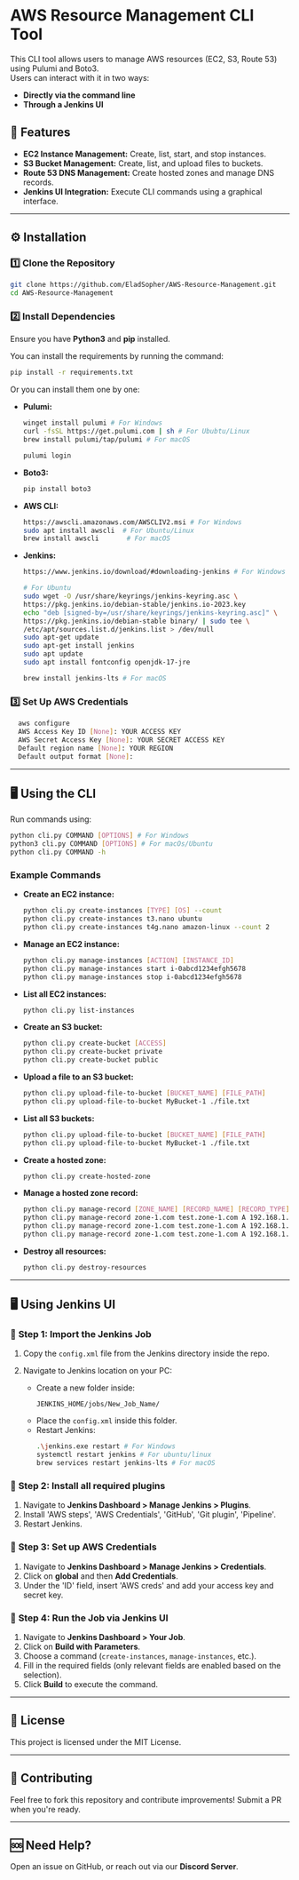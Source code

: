 # AWS Resource Management CLI Tool

This CLI tool allows users to manage AWS resources (EC2, S3, Route 53) using Pulumi and Boto3.  
Users can interact with it in two ways:  
- **Directly via the command line**
- **Through a Jenkins UI**

## 🚀 Features

- **EC2 Instance Management:** Create, list, start, and stop instances.
- **S3 Bucket Management:** Create, list, and upload files to buckets.
- **Route 53 DNS Management:** Create hosted zones and manage DNS records.
- **Jenkins UI Integration:** Execute CLI commands using a graphical interface.

---

## ⚙️ Installation

### 1️⃣ Clone the Repository
```bash
git clone https://github.com/EladSopher/AWS-Resource-Management.git
cd AWS-Resource-Management
```

### 2️⃣ Install Dependencies  
Ensure you have **Python3** and **pip** installed.

You can install the requirements by running the command:
  ```bash
  pip install -r requirements.txt
  ```

Or you can install them one by one:

- **Pulumi:**  
  ```bash
  winget install pulumi # For Windows
  curl -fsSL https://get.pulumi.com | sh # For Ububtu/Linux
  brew install pulumi/tap/pulumi # For macOS
  ```

  ```bash
  pulumi login
  ```

- **Boto3:**
  ```bash
  pip install boto3
  ```

- **AWS CLI:**  
  ```bash
  https://awscli.amazonaws.com/AWSCLIV2.msi # For Windows
  sudo apt install awscli  # For Ubuntu/Linux
  brew install awscli       # For macOS
  ```
  
- **Jenkins:**
  ```bash
  https://www.jenkins.io/download/#downloading-jenkins # For Windows

  # For Ubuntu
  sudo wget -O /usr/share/keyrings/jenkins-keyring.asc \
  https://pkg.jenkins.io/debian-stable/jenkins.io-2023.key
  echo "deb [signed-by=/usr/share/keyrings/jenkins-keyring.asc]" \
  https://pkg.jenkins.io/debian-stable binary/ | sudo tee \
  /etc/apt/sources.list.d/jenkins.list > /dev/null
  sudo apt-get update
  sudo apt-get install jenkins
  sudo apt update
  sudo apt install fontconfig openjdk-17-jre
  
  brew install jenkins-lts # For macOS 

### 3️⃣ Set Up AWS Credentials
```bash
  aws configure
  AWS Access Key ID [None]: YOUR ACCESS KEY
  AWS Secret Access Key [None]: YOUR SECRET ACCESS KEY
  Default region name [None]: YOUR REGION
  Default output format [None]:
  ```

---

## 🖥️ Using the CLI

Run commands using:  
```bash
python cli.py COMMAND [OPTIONS] # For Windows
python3 cli.py COMMAND [OPTIONS] # For macOs/Ubuntu
python cli.py COMMAND -h
```

### Example Commands

- **Create an EC2 instance:**
  ```bash
  python cli.py create-instances [TYPE] [OS] --count
  python cli.py create-instances t3.nano ubuntu
  python cli.py create-instances t4g.nano amazon-linux --count 2
  ```

- **Manage an EC2 instance:**
  ```bash
  python cli.py manage-instances [ACTION] [INSTANCE_ID]
  python cli.py manage-instances start i-0abcd1234efgh5678
  python cli.py manage-instances stop i-0abcd1234efgh5678
  ```

- **List all EC2 instances:**
  ```bash
  python cli.py list-instances
  ```

- **Create an S3 bucket:**
  ```bash
  python cli.py create-bucket [ACCESS]
  python cli.py create-bucket private
  python cli.py create-bucket public
  ```

- **Upload a file to an S3 bucket:**
  ```bash
  python cli.py upload-file-to-bucket [BUCKET_NAME] [FILE_PATH]
  python cli.py upload-file-to-bucket MyBucket-1 ./file.txt
  ```

- **List all S3 buckets:**
  ```bash
  python cli.py upload-file-to-bucket [BUCKET_NAME] [FILE_PATH]
  python cli.py upload-file-to-bucket MyBucket-1 ./file.txt
  ```

- **Create a hosted zone:**
  ```bash
  python cli.py create-hosted-zone
  ```

- **Manage a hosted zone record:**
  ```bash
  python cli.py manage-record [ZONE_NAME] [RECORD_NAME] [RECORD_TYPE] [RECORD_VALUE] [ACTION]
  python cli.py manage-record zone-1.com test.zone-1.com A 192.168.1.1 CREATE
  python cli.py manage-record zone-1.com test.zone-1.com A 192.168.1.2 UPDATE
  python cli.py manage-record zone-1.com test.zone-1.com A 192.168.1.1 DELETE
  ```

- **Destroy all resources:**
  ```bash
  python cli.py destroy-resources
  ```

---

## 🖥️ Using Jenkins UI

### 🔹 **Step 1: Import the Jenkins Job**  

1. Copy the `config.xml` file from the Jenkins directory inside the repo.

2. Navigate to Jenkins location on your PC:
   - Create a new folder inside:
     ```
     JENKINS_HOME/jobs/New_Job_Name/
     ```
   - Place the `config.xml` inside this folder.
   - Restart Jenkins:
     ```bash
     .\jenkins.exe restart # For Windows
     systemctl restart jenkins # For ubuntu/linux
     brew services restart jenkins-lts # For macOS
     ```

### 🔹 **Step 2: Install all required plugins**

1.  Navigate to **Jenkins Dashboard > Manage Jenkins > Plugins**.
2.  Install 'AWS steps', 'AWS Credentials', 'GitHub', 'Git plugin', 'Pipeline'.
3.  Restart Jenkins.

### 🔹 **Step 3: Set up AWS Credentials**

1. Navigate to **Jenkins Dashboard > Manage Jenkins > Credentials**.
2. Click on **global** and then **Add Credentials**.
3. Under the 'ID' field, insert 'AWS creds' and add your access key and secret key.

### 🔹 **Step 4: Run the Job via Jenkins UI**

1. Navigate to **Jenkins Dashboard > Your Job**.
2. Click on **Build with Parameters**.
3. Choose a command (`create-instances`, `manage-instances`, etc.).
4. Fill in the required fields (only relevant fields are enabled based on the selection).
5. Click **Build** to execute the command.

---

## 📜 License

This project is licensed under the MIT License.

---

## 🤝 Contributing

Feel free to fork this repository and contribute improvements! Submit a PR when you're ready.

---

## 🆘 Need Help?

Open an issue on GitHub, or reach out via our **Discord Server**.

